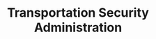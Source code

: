---
# This topic lives at
# https://digital.gov/topics/transportation-security-administration

# Topic Title
title: "Transportation Security Administration"

# description — keep it short and clear
# summary: ""

# Weight
weight: 1

# For more information on managing topics,
# see https://github.com/GSA/digitalgov.gov/wiki/topics
---